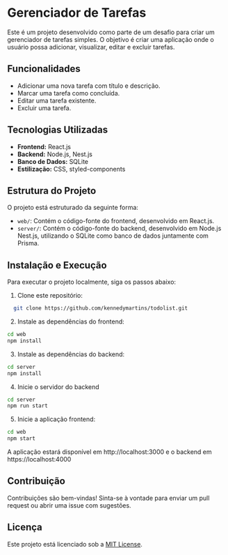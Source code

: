 # Gerenciador de Tarefas

Este é um projeto desenvolvido como parte de um desafio para criar um gerenciador de tarefas simples. O objetivo é criar uma aplicação onde o usuário possa adicionar, visualizar, editar e excluir tarefas.

## Funcionalidades

- Adicionar uma nova tarefa com título e descrição.
- Marcar uma tarefa como concluída.
- Editar uma tarefa existente.
- Excluir uma tarefa.

## Tecnologias Utilizadas

- **Frontend:** React.js
- **Backend:** Node.js, Nest.js
- **Banco de Dados:** SQLite
- **Estilização:** CSS, styled-components

## Estrutura do Projeto

O projeto está estruturado da seguinte forma:

- `web/`: Contém o código-fonte do frontend, desenvolvido em React.js.
- `server/`: Contém o código-fonte do backend, desenvolvido em Node.js Nest.js, utilizando o SQLite como banco de dados juntamente com Prisma.


## Instalação e Execução

Para executar o projeto localmente, siga os passos abaixo:

1. Clone este repositório:

 ```sh
   git clone https://github.com/kennedymartins/todolist.git
```

2. Instale as dependências do frontend:

```sh
cd web
npm install
```

3. Instale as dependências do backend:

```sh
cd server
npm install
```

4. Inicie o servidor do backend

```sh
cd server
npm run start
```

5. Inicie a aplicação frontend:

```sh
cd web
npm start
```

A aplicação estará disponível em http://localhost:3000 e o backend em https://localhost:4000

## Contribuição

Contribuições são bem-vindas! Sinta-se à vontade para enviar um pull request ou abrir uma issue com sugestões.

## Licença

Este projeto está licenciado sob a [MIT License](https://opensource.org/licenses/MIT).
